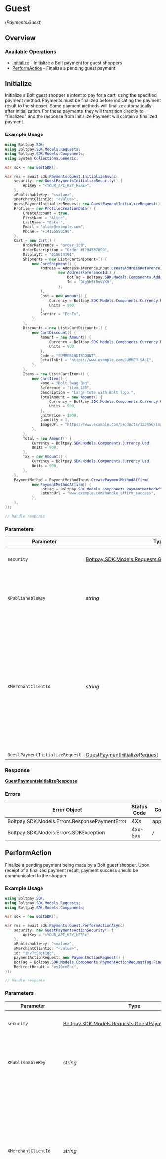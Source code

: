 # Guest
(*Payments.Guest*)

## Overview

### Available Operations

* [Initialize](#initialize) - Initialize a Bolt payment for guest shoppers
* [PerformAction](#performaction) - Finalize a pending guest payment

## Initialize

Initialize a Bolt guest shopper's intent to pay for a cart, using the specified payment method. Payments must be finalized before indicating the payment result to the shopper. Some payment methods will finalize automatically after initialization. For these payments, they will transition directly to "finalized" and the response from Initialize Payment will contain a finalized payment.

### Example Usage

```csharp
using Boltpay.SDK;
using Boltpay.SDK.Models.Requests;
using Boltpay.SDK.Models.Components;
using System.Collections.Generic;

var sdk = new BoltSDK();

var res = await sdk.Payments.Guest.InitializeAsync(
    security: new GuestPaymentsInitializeSecurity() {
        ApiKey = "<YOUR_API_KEY_HERE>",
    },
    xPublishableKey: "<value>",
    xMerchantClientId: "<value>",
    guestPaymentInitializeRequest: new GuestPaymentInitializeRequest() {
    Profile = new ProfileCreationData() {
        CreateAccount = true,
        FirstName = "Alice",
        LastName = "Baker",
        Email = "alice@example.com",
        Phone = "+14155550199",
    },
    Cart = new Cart() {
        OrderReference = "order_100",
        OrderDescription = "Order #1234567890",
        DisplayId = "215614191",
        Shipments = new List<CartShipment>() {
            new CartShipment() {
                Address = AddressReferenceInput.CreateAddressReferenceId(
                        new AddressReferenceId() {
                            DotTag = Boltpay.SDK.Models.Components.AddressReferenceIdTag.Id,
                            Id = "D4g3h5tBuVYK9",
                        },
                ),
                Cost = new Amount() {
                    Currency = Boltpay.SDK.Models.Components.Currency.Usd,
                    Units = 900,
                },
                Carrier = "FedEx",
            },
        },
        Discounts = new List<CartDiscount>() {
            new CartDiscount() {
                Amount = new Amount() {
                    Currency = Boltpay.SDK.Models.Components.Currency.Usd,
                    Units = 900,
                },
                Code = "SUMMER10DISCOUNT",
                DetailsUrl = "https://www.example.com/SUMMER-SALE",
            },
        },
        Items = new List<CartItem>() {
            new CartItem() {
                Name = "Bolt Swag Bag",
                Reference = "item_100",
                Description = "Large tote with Bolt logo.",
                TotalAmount = new Amount() {
                    Currency = Boltpay.SDK.Models.Components.Currency.Usd,
                    Units = 900,
                },
                UnitPrice = 1000,
                Quantity = 1,
                ImageUrl = "https://www.example.com/products/123456/images/1.png",
            },
        },
        Total = new Amount() {
            Currency = Boltpay.SDK.Models.Components.Currency.Usd,
            Units = 900,
        },
        Tax = new Amount() {
            Currency = Boltpay.SDK.Models.Components.Currency.Usd,
            Units = 900,
        },
    },
    PaymentMethod = PaymentMethodInput.CreatePaymentMethodAffirm(
            new PaymentMethodAffirm() {
                DotTag = Boltpay.SDK.Models.Components.PaymentMethodAffirmTag.Affirm,
                ReturnUrl = "www.example.com/handle_affirm_success",
            },
    ),
});

// handle response
```

### Parameters

| Parameter                                                                                                                                                                                                           | Type                                                                                                                                                                                                                | Required                                                                                                                                                                                                            | Description                                                                                                                                                                                                         |
| ------------------------------------------------------------------------------------------------------------------------------------------------------------------------------------------------------------------- | ------------------------------------------------------------------------------------------------------------------------------------------------------------------------------------------------------------------- | ------------------------------------------------------------------------------------------------------------------------------------------------------------------------------------------------------------------- | ------------------------------------------------------------------------------------------------------------------------------------------------------------------------------------------------------------------- |
| `security`                                                                                                                                                                                                          | [Boltpay.SDK.Models.Requests.GuestPaymentsInitializeSecurity](../../Models/Requests/GuestPaymentsInitializeSecurity.md)                                                                                             | :heavy_check_mark:                                                                                                                                                                                                  | The security requirements to use for the request.                                                                                                                                                                   |
| `XPublishableKey`                                                                                                                                                                                                   | *string*                                                                                                                                                                                                            | :heavy_check_mark:                                                                                                                                                                                                  | The publicly shareable identifier used to identify your Bolt merchant division.                                                                                                                                     |
| `XMerchantClientId`                                                                                                                                                                                                 | *string*                                                                                                                                                                                                            | :heavy_check_mark:                                                                                                                                                                                                  | A unique identifier for a shopper's device, generated by Bolt. This header is required for proper attribution of this operation to your analytics reports. Omitting this header may result in incorrect statistics. |
| `GuestPaymentInitializeRequest`                                                                                                                                                                                     | [GuestPaymentInitializeRequest](../../Models/Components/GuestPaymentInitializeRequest.md)                                                                                                                           | :heavy_check_mark:                                                                                                                                                                                                  | N/A                                                                                                                                                                                                                 |

### Response

**[GuestPaymentsInitializeResponse](../../Models/Requests/GuestPaymentsInitializeResponse.md)**

### Errors

| Error Object                                   | Status Code                                    | Content Type                                   |
| ---------------------------------------------- | ---------------------------------------------- | ---------------------------------------------- |
| Boltpay.SDK.Models.Errors.ResponsePaymentError | 4XX                                            | application/json                               |
| Boltpay.SDK.Models.Errors.SDKException         | 4xx-5xx                                        | */*                                            |


## PerformAction

Finalize a pending payment being made by a Bolt guest shopper. Upon receipt of a finalized payment result, payment success should be communicated to the shopper.

### Example Usage

```csharp
using Boltpay.SDK;
using Boltpay.SDK.Models.Requests;
using Boltpay.SDK.Models.Components;

var sdk = new BoltSDK();

var res = await sdk.Payments.Guest.PerformActionAsync(
    security: new GuestPaymentsActionSecurity() {
        ApiKey = "<YOUR_API_KEY_HERE>",
    },
    xPublishableKey: "<value>",
    xMerchantClientId: "<value>",
    id: "iKv7t5bgt1gg",
    paymentActionRequest: new PaymentActionRequest() {
    DotTag = Boltpay.SDK.Models.Components.PaymentActionRequestTag.Finalize,
    RedirectResult = "eyJ0cmFuc",
});

// handle response
```

### Parameters

| Parameter                                                                                                                                                                                                           | Type                                                                                                                                                                                                                | Required                                                                                                                                                                                                            | Description                                                                                                                                                                                                         | Example                                                                                                                                                                                                             |
| ------------------------------------------------------------------------------------------------------------------------------------------------------------------------------------------------------------------- | ------------------------------------------------------------------------------------------------------------------------------------------------------------------------------------------------------------------- | ------------------------------------------------------------------------------------------------------------------------------------------------------------------------------------------------------------------- | ------------------------------------------------------------------------------------------------------------------------------------------------------------------------------------------------------------------- | ------------------------------------------------------------------------------------------------------------------------------------------------------------------------------------------------------------------- |
| `security`                                                                                                                                                                                                          | [Boltpay.SDK.Models.Requests.GuestPaymentsActionSecurity](../../Models/Requests/GuestPaymentsActionSecurity.md)                                                                                                     | :heavy_check_mark:                                                                                                                                                                                                  | The security requirements to use for the request.                                                                                                                                                                   |                                                                                                                                                                                                                     |
| `XPublishableKey`                                                                                                                                                                                                   | *string*                                                                                                                                                                                                            | :heavy_check_mark:                                                                                                                                                                                                  | The publicly shareable identifier used to identify your Bolt merchant division.                                                                                                                                     |                                                                                                                                                                                                                     |
| `XMerchantClientId`                                                                                                                                                                                                 | *string*                                                                                                                                                                                                            | :heavy_check_mark:                                                                                                                                                                                                  | A unique identifier for a shopper's device, generated by Bolt. This header is required for proper attribution of this operation to your analytics reports. Omitting this header may result in incorrect statistics. |                                                                                                                                                                                                                     |
| `Id`                                                                                                                                                                                                                | *string*                                                                                                                                                                                                            | :heavy_check_mark:                                                                                                                                                                                                  | The ID of the guest payment to operate on                                                                                                                                                                           | iKv7t5bgt1gg                                                                                                                                                                                                        |
| `PaymentActionRequest`                                                                                                                                                                                              | [PaymentActionRequest](../../Models/Components/PaymentActionRequest.md)                                                                                                                                             | :heavy_check_mark:                                                                                                                                                                                                  | N/A                                                                                                                                                                                                                 |                                                                                                                                                                                                                     |

### Response

**[GuestPaymentsActionResponse](../../Models/Requests/GuestPaymentsActionResponse.md)**

### Errors

| Error Object                           | Status Code                            | Content Type                           |
| -------------------------------------- | -------------------------------------- | -------------------------------------- |
| Boltpay.SDK.Models.Errors.Response4xx  | 4XX                                    | application/json                       |
| Boltpay.SDK.Models.Errors.SDKException | 4xx-5xx                                | */*                                    |
